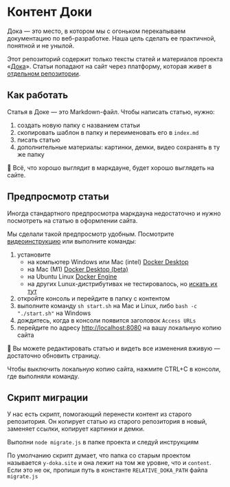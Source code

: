 # Контент Доки

Дока — это место, в котором мы с огоньком перекапываем документацию по веб-разработке. Наша цель сделать ее практичной, понятной и не унылой.

Этот репозиторий содержит только тексты статей и материалов проекта «[Дока](y-doka.site/)». Статьи попадают на сайт через платформу, которая живет в [отдельном репозитории](github.com/y-Doka/platform).


## Как работать

Статья в Доке — это Markdown-файл. Чтобы написать статью, нужно:
1. создать новую папку с названием статьи
1. скопировать шаблон в папку и переименовать его в `index.md`
1. писать статью
1. дополнительные материалы: картинки, демки, видео сохранять в ту же папку

🤝 Всё, что хорошо выглядит в маркдауне, будет хорошо выглядеть на сайте.


## Предпросмотр статьи

Иногда стандартного предпросмотра маркдауна недостаточно и нужно посмотреть на статью в оформлении сайта.

Мы сделали такой предпросмотр удобным. Посмотрите [видеоинструкцию](https://www.loom.com/share/150f5c7124c94ce497fc49fb8596a013) или выполните команды:

1. установите
    - на компьютер Windows или Mac (intel) [Docker Desktop](https://www.docker.com/products/docker-desktop)
    - на Mac (M1) [Docker Desktop (beta)](https://docs.docker.com/docker-for-mac/apple-m1/)
    - на Ubuntu Linux [Docker Engine](https://docs.docker.com/engine/install/ubuntu/)
    - на других Lunux-дистрибутивах не тестировалось, но [искать их тут](https://docs.docker.com/engine/install/)
1. откройте консоль и перейдите в папку с контентом
1. выполните команду `sh start.sh` на Mac и Linux, либо `bash -c "./start.sh"` на Windows
1. дождитесь, когда в консоли появится заголовок `Access URLs`
1. перейдите по адресу [http://localhost:8080](http://localhost:8080) на вашу локальную копию сайта

🧨 Вы можете редактировать статью и видеть все изменения вживую — достаточно обновить страницу.

Чтобы выключить локальную копию сайта, нажмите CTRL+C в консоли, где выполняли команду.

## Скрипт миграции

У нас есть скрипт, помогающий перенести контент из старого репозитория.
Он копирует статью из старого репозитория в новый, заменяет ссылки, копирует картинки и демки.

Выполни `node migrate.js` в папке проекта и следуй инструкциям

По умолчанию скрипт думает, что папка со старым проектом называется `y-doka.site`
и она лежит на том же уровне, что и `content`. Если это не ок, пропиши путь в константе `RELATIVE_DOKA_PATH` файла `migrate.js`
